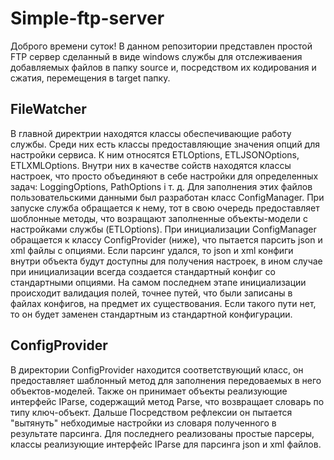# Simple-ftp-server
Доброго времени суток! В данном репозитории представлен простой FTP сервер сделанный в виде windows службы для отслеживаения добавляемых файлов в папку source и, посредством их кодирования и сжатия, перемещения в target папку.
## FileWatcher
В главной директрии находятся классы обеспечивающие работу службы. Среди них есть классы предоставляющие значения опций для настройки сервиса. К ним относятся ETLOptions, ETLJSONOptions, ETLXMLOptions. Внутри них в качестве сойств находятся классы настроек, что просто объединяют в себе настройки для определенных задач: LoggingOptions, PathOptions і т. д. Для заполнения этих файлов пользовательскими данными был разработан класс ConfigManager. При запуске служба обращается к нему, тот в свою очередь предоставляет шоблонные методы, что возращают заполненные объекты-модели с настройками службы (ETLOptions). При инициализации ConfigManager обращается к классу ConfigProvider (ниже), что пытается парсить json и xml файлы с опциями. Если парсинг удался, то json и xml конфиги внутри объекта будут доступны для получения настроек, в ином случае при инициализации всегда создается стандартный конфиг со стандартными опциями. На самом последнем этапе инициализации происходит валидация полей, точнее путей, что были записаны в файлах конфигов, на предмет их существования. Если такого пути нет, то он будет заменен стандартным из стандартной конфигурации.

## ConfigProvider
В директории ConfigProvider находится соответствующий класс, он предоставляет шаблонный метод для заполнения передоваемых в него объектов-моделей. Также он принимает объекты реализующие интерфейс IParse, содержащий метод Parse, что возвращает словарь по типу ключ-объект. Дальше Посредством рефлексии он пытается "вытянуть" небходимые настройки из словаря полученного в результате парсинга. Для последнего реализованы простые парсеры, классы реализующие интерфейс IParse для парсинга json и xml файлов.  
